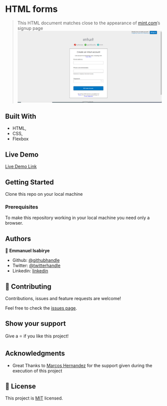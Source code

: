# HTML forms

> This HTML document matches close to the appearance of [mint.com](https://www.mint.com/)’s signup page
![screenshot](./assets/screenshot.PNG)

## Built With

- HTML,
- CSS,
- Flexbox

## Live Demo

[Live Demo Link]( https://emmanuelaaron.github.io/HTML-forms/)


## Getting Started
Clone this repo on your local machine

### Prerequisites
To make this repository working in your local machine you need only a browser.

## Authors

👤 **Emmanuel Isabirye**

- Github: [@githubhandle](https://github.com/Emmanuelaaron)
- Twitter: [@twitterhandle](https://twitter.com/EmmanuelIsabir1)
- Linkedin: [linkedin](https://www.linkedin.com/in/fullstackwebdev-emma/)

## 🤝 Contributing

Contributions, issues and feature requests are welcome!

Feel free to check the [issues page](issues/).

## Show your support

Give a ⭐️ if you like this project!

## Acknowledgments

- Great Thanks to [Marcos Hernandez](https://github.com/marcoshdezcam) for the support given during the execution of this project

## 📝 License

This project is [MIT](lic.url) licensed.
